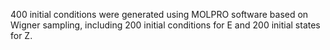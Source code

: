400 initial conditions were generated using MOLPRO software based on Wigner sampling, including 200 initial conditions for E and 200 initial states for Z.

